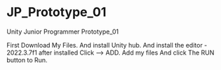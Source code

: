 # JP_Prototype_01
Unity Junior Programmer Prototype_01

First Download My Files.
And install Unity hub.
And install the editor - 2022.3.7f1
after installed Click --> ADD.
Add my files And click The RUN button to Run.


